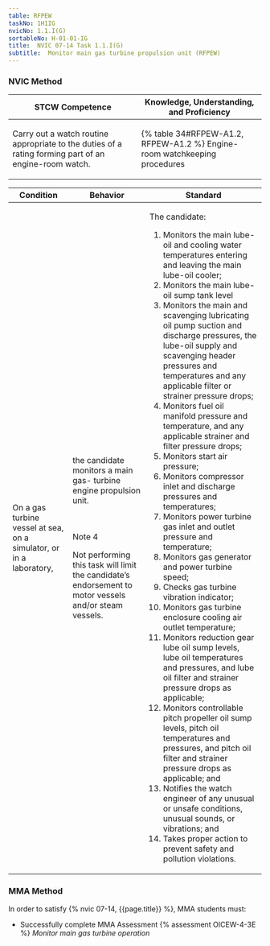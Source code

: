 ```yaml
---
table: RFPEW
taskNo: 1H1IG
nvicNo: 1.1.I(G) 
sortableNo: H-01-01-IG
title:  NVIC 07-14 Task 1.1.I(G) 
subtitle:  Monitor main gas turbine propulsion unit (RFPEW)
---
```






### NVIC Method

<a style="display:none;" onclick="togglevisibility('nvic_methods')" >Show NVIC method.</a>

<div id='nvic_methods' class='show'>

<table>
<thead>
<tr>
<th class='forty'> STCW Competence </th>
<th class='sixty'> Knowledge, Understanding, and Proficiency </th>
</tr>
</thead>

<tbody>
<tr><td markdown='1'>

Carry out a watch routine appropriate to the duties of a rating forming part of an engine-room watch.

</td><td markdown='1'>

{% table 34#RFPEW-A1.2, RFPEW-A1.2 %} Engine-room watchkeeping procedures

</td></tr>


</tbody>
</table>


<table>
<thead>
<tr><th class='twenty'>  Condition </th><th class='twenty'> Behavior </th><th  class='sixty'>Standard </th></tr>
</thead>
<tbody >



<tr><td markdown='1'>

On a gas turbine vessel at sea, on a simulator, or in a laboratory,

</td><td markdown='1'>

the candidate monitors a main gas- turbine engine propulsion unit.

<br>

<div class="tooltip" markdown='1'>

Note 4

Not performing this task will limit the candidate’s endorsement to motor vessels and/or steam vessels.


</div>


</td><td markdown='1'>

The candidate:

1. Monitors the main lube-oil and cooling water temperatures entering and leaving the main lube-oil cooler;
2. Monitors the main lube-oil sump tank level
3. Monitors the main and scavenging lubricating oil pump suction and discharge pressures, the lube-oil supply and scavenging header pressures and temperatures and any applicable filter or strainer pressure drops;
4. Monitors fuel oil manifold pressure and temperature, and any applicable strainer and filter pressure drops;
5. Monitors start air pressure;
6. Monitors compressor inlet and discharge pressures and temperatures;
7. Monitors power turbine gas inlet and outlet pressure and temperature;
8. Monitors gas generator and power turbine speed;
9. Checks gas turbine vibration indicator;
10. Monitors gas turbine enclosure cooling air outlet temperature;
11. Monitors reduction gear lube oil sump levels, lube oil temperatures and pressures, and lube oil filter and strainer pressure drops as applicable;
12. Monitors controllable pitch propeller oil sump levels, pitch oil temperatures and pressures, and pitch oil filter and strainer pressure drops as applicable; and
13. Notifies the watch engineer of any unusual or unsafe conditions, unusual sounds, or vibrations; and
14. Takes proper action to prevent safety and pollution violations.

</td></tr>
</tbody>
</table>
</div>


### MMA Method

In order to satisfy  {% nvic 07-14, {{page.title}}  %}, MMA students must:

* Successfully complete MMA Assessment {% assessment OICEW-4-3E %} *Monitor main gas turbine operation*